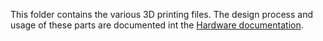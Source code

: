 This folder contains the various 3D printing files. The design process and usage of these parts are documented int the [Hardware documentation](/schemes/README.md#the-design-process-of-3d-printed-parts).
